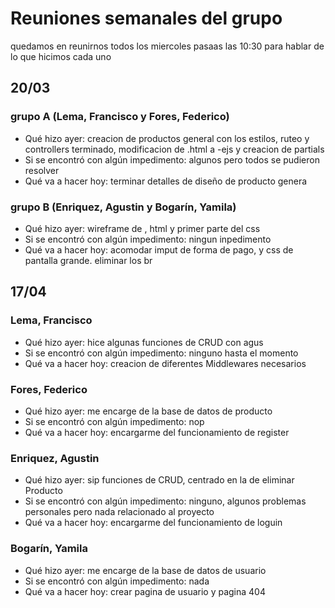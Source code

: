 # Reuniones semanales del grupo
quedamos en reunirnos todos los miercoles pasaas las 10:30 para hablar de lo que hicimos cada uno

## 20/03
### grupo A (Lema, Francisco y Fores, Federico)

- Qué hizo ayer:  creacion de productos general con los estilos, ruteo y controllers terminado, modificacion de .html a -ejs y creacion de partials 
- Si se encontró con algún impedimento: algunos pero todos se pudieron resolver
- Qué va a hacer hoy: terminar detalles de diseño de producto genera

### grupo B (Enriquez, Agustin  y Bogarín, Yamila)
- Qué hizo ayer: wireframe de , html y primer parte del css
- Si se encontró con algún impedimento: ningun inpedimento
- Qué va a hacer hoy: acomodar imput de forma de pago, y css de pantalla grande. eliminar los br

## 17/04
### Lema, Francisco
- Qué hizo ayer: hice algunas funciones de CRUD con agus
- Si se encontró con algún impedimento: ninguno hasta el momento 
- Qué va a hacer hoy: creacion de diferentes Middlewares necesarios 
### Fores, Federico
- Qué hizo ayer: me encarge de la base de datos de producto 
- Si se encontró con algún impedimento: nop
- Qué va a hacer hoy: encargarme del funcionamiento de register 
### Enriquez, Agustin
- Qué hizo ayer: sip funciones de CRUD, centrado en la de eliminar Producto
- Si se encontró con algún impedimento: ninguno, algunos problemas personales pero nada relacionado al proyecto
- Qué va a hacer hoy: encargarme del funcionamiento de loguin
### Bogarín, Yamila
- Qué hizo ayer: me encarge de la base de datos de usuario 
- Si se encontró con algún impedimento: nada 
- Qué va a hacer hoy: crear pagina de usuario y pagina 404


